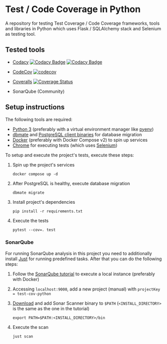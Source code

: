 # Test / Code Coverage in Python

A repository for testing Test Coverage / Code Coverage frameworks,
tools and libraries in Python which uses Flask / SQLAlchemy stack
and Selenium as testing tool.

## Tested tools

- [Codacy](https://app.codacy.com/gh/jonasue20/test-cov-python/dashboard)
  [![Codacy Badge](https://app.codacy.com/project/badge/Grade/13d894eeaade4d388b885d094426d225)](https://app.codacy.com/gh/jonasue20/test-cov-python/dashboard?utm_source=gh&utm_medium=referral&utm_content=&utm_campaign=Badge_grade)
  [![Codacy Badge](https://app.codacy.com/project/badge/Coverage/13d894eeaade4d388b885d094426d225)](https://app.codacy.com/gh/jonasue20/test-cov-python/dashboard?utm_source=gh&utm_medium=referral&utm_content=&utm_campaign=Badge_coverage)

- [CodeCov](https://app.codecov.io/gh/jonasue20/test-cov-python)
  [![codecov](https://codecov.io/gh/jonasue20/test-cov-python/branch/main/graph/badge.svg?token=EQZNSQMPZ0)](https://codecov.io/gh/jonasue20/test-cov-python)

- [Coveralls](https://coveralls.io/github/jonasue20/test-cov-python)
  [![Coverage Status](https://coveralls.io/repos/github/jonasue20/test-cov-python/badge.svg)](https://coveralls.io/github/jonasue20/test-cov-python)

- SonarQube (Community)

## Setup instructions

The following tools are required:

- [Python 3](https://www.python.org/) (preferably with a virtual environment
  manager like [pyenv](https://github.com/pyenv/pyenv))
- [dbmate](https://github.com/amacneil/dbmate) and
  [PostgreSQL client binaries](https://www.postgresql.org/) for database migration
- [Docker](https://docs.docker.com/) (preferably with Docker
  Compose v2) to spin up services
- [Chrome](https://www.google.com/chrome/) for executing tests
  (which uses [Selenium](https://www.selenium.dev/))

To setup and execute the project's tests, execute these steps:

1. Spin up the project's services

   ```shell
   docker compose up -d
   ```

2. After PostgreSQL is healthy, execute database migration

   ```shell
   dbmate migrate
   ```

3. Install project's dependencies

   ```shell
   pip install -r requirements.txt
   ```

4. Execute the tests

   ```shell
   pytest --cov=. test
   ```

### SonarQube

For running SonarQube analysis in this project you need
to additionally install [Just](https://github.com/casey/just)
for running predefined tasks. After that you can do the
following steps:

1. Follow the [SonarQube tutorial](https://docs.sonarqube.org/latest/try-out-sonarqube/)
   to execute a local instance (preferably with Docker)

2. Accessing `localhost:9000`, add a new project (manual) with
   `projectKey = test-cov-python`

3. [Download](https://docs.sonarqube.org/9.8/analyzing-source-code/scanners/sonarscanner/)
   and add Sonar Scanner binary to `$PATH` (`<INSTALL_DIRECTORY>`
   is the same as the one in the tutorial)

   ```shell
   export PATH=$PATH:<INSTALL_DIRECTORY>/bin
   ```

4. Execute the scan

   ```shell
   just scan
   ```
